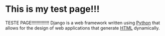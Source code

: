 # This is my test page!!!















TESTE PAGE!!!!!!!!!!!!!! Django is a web framework written using [Python](/wiki/Python) that allows for the design of web applications that generate [HTML](/wiki/HTML) dynamically.
